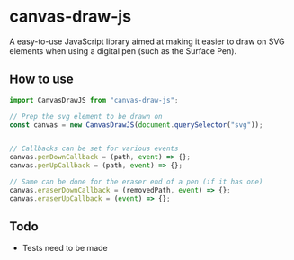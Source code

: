 # canvas-draw-js
A easy-to-use JavaScript library aimed at making it easier to draw on SVG elements when using a digital pen (such as the Surface Pen). 

## How to use
```javascript
import CanvasDrawJS from "canvas-draw-js";

// Prep the svg element to be drawn on
const canvas = new CanvasDrawJS(document.querySelector("svg"));


// Callbacks can be set for various events
canvas.penDownCallback = (path, event) => {};
canvas.penUpCallback = (path, event) => {};

// Same can be done for the eraser end of a pen (if it has one)
canvas.eraserDownCallback = (removedPath, event) => {};
canvas.eraserUpCallback = (event) => {};
```

## Todo
- Tests need to be made